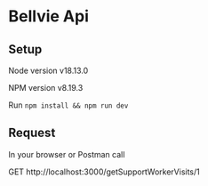 # Bellvie Api

## Setup
Node version v18.13.0

NPM version v8.19.3

Run `npm install && npm run dev`

## Request

In your browser or Postman call

GET http://localhost:3000/getSupportWorkerVisits/1
